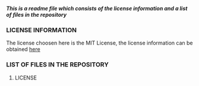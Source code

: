 ##### This is a readme file which consists of the license information and a list of files in the repository  

### LICENSE INFORMATION
The license choosen here is the MIT License, the license information can be obtained [here](https://github.com/sowjanyajoga/IS-assignment/blob/master/LICENSE)

### LIST OF FILES IN THE REPOSITORY
1. LICENSE

